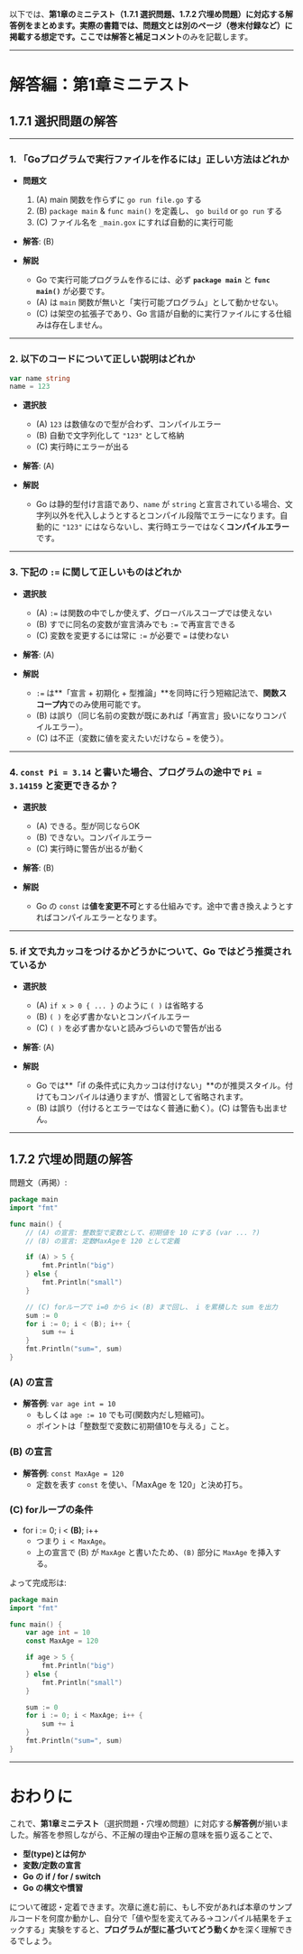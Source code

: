 以下では、**第1章のミニテスト（1.7.1 選択問題、1.7.2 穴埋め問題）**に対応する解答例をまとめます。実際の書籍では、問題文とは別のページ（巻末付録など）に掲載する想定です。ここでは**解答と補足コメント**のみを記載します。

---

# 解答編：第1章ミニテスト

## 1.7.1 選択問題の解答

---

### 1. 「Goプログラムで実行ファイルを作るには」正しい方法はどれか

- **問題文**  
  1. (A) main 関数を作らずに `go run file.go` する  
  2. (B) `package main` & `func main()` を定義し、 `go build` or `go run` する  
  3. (C) ファイル名を `_main.gox` にすれば自動的に実行可能

- **解答**: (B)

- **解説**  
  - Go で実行可能プログラムを作るには、必ず **`package main`** と **`func main()`** が必要です。  
  - (A) は `main` 関数が無いと「実行可能プログラム」として動かせない。  
  - (C) は架空の拡張子であり、Go 言語が自動的に実行ファイルにする仕組みは存在しません。

---

### 2. 以下のコードについて正しい説明はどれか

```go
var name string
name = 123
```

- **選択肢**  
  - (A) `123` は数値なので型が合わず、コンパイルエラー  
  - (B) 自動で文字列化して `"123"` として格納  
  - (C) 実行時にエラーが出る

- **解答**: (A)

- **解説**  
  - Go は静的型付け言語であり、`name` が `string` と宣言されている場合、文字列以外を代入しようとするとコンパイル段階でエラーになります。自動的に `"123"` にはならないし、実行時エラーではなく**コンパイルエラー**です。

---

### 3. 下記の `:=` に関して正しいものはどれか

- **選択肢**  
  - (A) `:=` は関数の中でしか使えず、グローバルスコープでは使えない  
  - (B) すでに同名の変数が宣言済みでも `:=` で再宣言できる  
  - (C) 変数を変更するには常に `:=` が必要で `=` は使わない

- **解答**: (A)

- **解説**  
  - `:=` は**「宣言 + 初期化 + 型推論」**を同時に行う短縮記法で、**関数スコープ内**でのみ使用可能です。  
  - (B) は誤り（同じ名前の変数が既にあれば「再宣言」扱いになりコンパイルエラー）。  
  - (C) は不正（変数に値を変えたいだけなら `=` を使う）。

---

### 4. `const Pi = 3.14` と書いた場合、プログラムの途中で `Pi = 3.14159` と変更できるか？

- **選択肢**  
  - (A) できる。型が同じならOK  
  - (B) できない。コンパイルエラー  
  - (C) 実行時に警告が出るが動く

- **解答**: (B)

- **解説**  
  - Go の `const` は**値を変更不可**とする仕組みです。途中で書き換えようとすればコンパイルエラーとなります。

---

### 5. if 文で丸カッコをつけるかどうかについて、Go ではどう推奨されているか

- **選択肢**  
  - (A) `if x > 0 { ... }` のように `( )` は省略する  
  - (B) `( )` を必ず書かないとコンパイルエラー  
  - (C) `( )` を必ず書かないと読みづらいので警告が出る

- **解答**: (A)

- **解説**  
  - Go では**「if の条件式に丸カッコは付けない」**のが推奨スタイル。付けてもコンパイルは通りますが、慣習として省略されます。  
  - (B) は誤り（付けるとエラーではなく普通に動く）。(C) は警告も出ません。

---

## 1.7.2 穴埋め問題の解答

問題文（再掲）:
```go
package main
import "fmt"

func main() {
    // (A) の宣言: 整数型で変数として、初期値を 10 にする (var ... ?)
    // (B) の宣言: 定数MaxAgeを 120 として定義

    if (A) > 5 {
        fmt.Println("big")
    } else {
        fmt.Println("small")
    }

    // (C) forループで i=0 から i< (B) まで回し、 i を累積した sum を出力
    sum := 0
    for i := 0; i < (B); i++ {
        sum += i
    }
    fmt.Println("sum=", sum)
}
```

### (A) の宣言

- **解答例**: `var age int = 10`  
  - もしくは `age := 10` でも可(関数内だし短縮可)。  
  - ポイントは「整数型で変数に初期値10を与える」こと。

### (B) の宣言

- **解答例**: `const MaxAge = 120`  
  - 定数を表す `const` を使い、「MaxAge を 120」と決め打ち。

### (C) forループの条件

- for i := 0; i < **(B)**; i++  
  - つまり `i < MaxAge`。  
  - 上の宣言で (B) が `MaxAge` と書いたため、`(B)` 部分に `MaxAge` を挿入する。

よって完成形は:

```go
package main
import "fmt"

func main() {
    var age int = 10
    const MaxAge = 120

    if age > 5 {
        fmt.Println("big")
    } else {
        fmt.Println("small")
    }

    sum := 0
    for i := 0; i < MaxAge; i++ {
        sum += i
    }
    fmt.Println("sum=", sum)
}
```

---

# おわりに

これで、**第1章ミニテスト**（選択問題・穴埋め問題）に対応する**解答例**が揃いました。解答を参照しながら、不正解の理由や正解の意味を振り返ることで、

- **型(type)とは何か**  
- **変数/定数の宣言**  
- **Go の if / for / switch**  
- **Go の構文や慣習**  

について確認・定着できます。次章に進む前に、もし不安があれば本章のサンプルコードを何度か動かし、自分で「値や型を変えてみる→コンパイル結果をチェックする」実験をすると、**プログラムが型に基づいてどう動くか**を深く理解できるでしょう。
